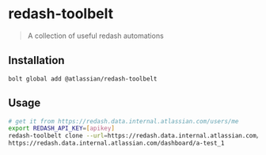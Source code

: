 # redash-toolbelt

> A collection of useful redash automations

## Installation

```
bolt global add @atlassian/redash-toolbelt
```

## Usage

```sh
# get it from https://redash.data.internal.atlassian.com/users/me
export REDASH_API_KEY=[apikey]
redash-toolbelt clone --url=https://redash.data.internal.atlassian.com/dashboard/a-test
https://redash.data.internal.atlassian.com/dashboard/a-test_1
```
